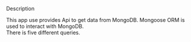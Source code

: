 Description

This app use provides Api to get data from MongoDB. Mongoose ORM is used to interact with MongoDB.  
There is five different queries.